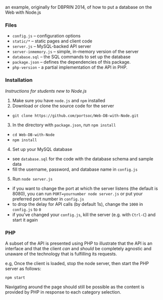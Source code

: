 an example, originally for DBPRIN 2014, of how to put a database on the Web
with Node.js

### Files

 - `config.js` – configuration options
 - `static/*` – static pages and client code
 - `server.js` – MySQL-backed API server
 - `server-inmemory.js` – simple, in-memory version of the server
 - `database.sql` – the SQL commands to set up the database
 - `package.json` – defines the dependencies of this package.
 - `php-version` - a partial implementation of the API in PHP.

### Installation

_Instructions for students new to Node.js_

 1. Make sure you have `node.js` and `npm` installed
 2. Download or clone the source code for the server
   - `git clone https://github.com/portsoc/Web-DB-with-Node.git`
 3. In the directory with `package.json`, run `npm install`
   - `cd Web-DB-with-Node`
   - `npm install`
 4. Set up your MySQL database
   - see `database.sql` for the code with the database schema and sample data
   - fill the username, password, and database name in `config.js`
 5. Run `node server.js`
   - if you want to change the port at which the server listens (the default is 8080), you can run `PORT=yournumber node server.js` or put your preferred port number in `config.js`
   - to drop the delay for API calls (by default 1s), change the `1000` in `config.js` to `0`
   - if you've changed your `config.js`, kill the server (e.g. with `Ctrl-C`) and start it again

### PHP

A subset of the API is presented using PHP to illustrate that the API is an interface
and that the client _can_ and _should_ be completely agnostic and unaware of the technology
that is fulfilling its requests.

e.g, Once the client is loaded, stop the node server, then start the PHP server as follows:
```shell
npm start
```
Navigating around the page should still be possible as the content is provided by PHP in response to each category selection.
 
